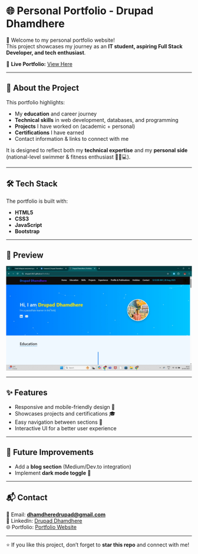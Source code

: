 # 🌐 Personal Portfolio - Drupad Dhamdhere

🚀 Welcome to my personal portfolio website!  
This project showcases my journey as an **IT student, aspiring Full Stack Developer, and tech enthusiast**.  

🔗 **Live Portfolio:** [View Here](https://drupad-2027.github.io/Portfolio/)

---

## 📖 About the Project
This portfolio highlights:
- My **education** and career journey
- **Technical skills** in web development, databases, and programming
- **Projects** I have worked on (academic + personal)
- **Certifications** I have earned
- Contact information & links to connect with me

It is designed to reflect both my **technical expertise** and my **personal side** (national-level swimmer & fitness enthusiast 🏊‍♂️💻).

---

## 🛠️ Tech Stack
The portfolio is built with:
- **HTML5**  
- **CSS3**  
- **JavaScript**  
- **Bootstrap**  

---


## 📸 Preview
![Portfolio Preview](PP.jpg)  

---

## ✨ Features
- Responsive and mobile-friendly design 📱  
- Showcases projects and certifications 🎓  
- Easy navigation between sections 🔗  
- Interactive UI for a better user experience  

---

## 🚀 Future Improvements
- Add a **blog section** (Medium/Dev.to integration)  
- Implement **dark mode toggle** 🌙  

---

## 📬 Contact
📧 Email: **dhamdheredrupad@gmail.com**  
🔗 LinkedIn: [Drupad Dhamdhere](https://www.linkedin.com/in/drupad-dhamdhere/)  
🌐 Portfolio: [Portfolio Website](https://drupad-2027.github.io/Portfolio/)  

---

⭐ If you like this project, don’t forget to **star this repo** and connect with me!  
